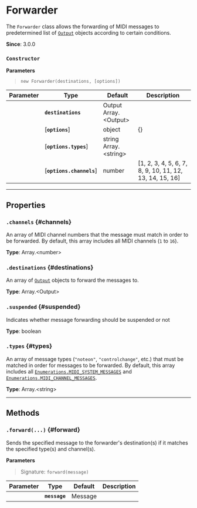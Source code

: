 
# Forwarder

The `Forwarder` class allows the forwarding of MIDI messages to predetermined list of
[`Output`](Output) objects according to certain conditions.

**Since**: 3.0.0



### `Constructor`


  **Parameters**

  > `new Forwarder(destinations, [options])`

  <div class="parameter-table-container">

  | Parameter    | Type         | Default      | Description  |
  | ------------ | ------------ | ------------ | ------------ |
    |**`destinations`** | Output<br />Array.&lt;Output&gt;<br /> ||An [`Output`](Output) object, or an array of such objects, to forward messages to.|
    |[**`options`**] | object<br /> |{}||
    |[**`options.types`**] | string<br />Array.&lt;string&gt;<br /> ||A message type (`"noteon"`, `"controlchange"`, etc.), or an array of such types, that the message must match in order to be forwarded. If this option is not specified, all types of messages will be forwarded. Valid messages are the ones found in either [`MIDI_SYSTEM_MESSAGES`](Enumerations#MIDI_SYSTEM_MESSAGES) or [`MIDI_CHANNEL_MESSAGES`](Enumerations#MIDI_CHANNEL_MESSAGES).|
    |[**`options.channels`**] | number<br /> |[1, 2, 3, 4, 5, 6, 7, 8, 9, 10, 11, 12, 13, 14, 15, 16]|A MIDI channel number or an array of channel numbers that the message must match in order to be forwarded. By default all MIDI channels are included (`1` to `16`).|

  </div>



***

## Properties

### `.channels` {#channels}


An array of MIDI channel numbers that the message must match in order to be forwarded. By
default, this array includes all MIDI channels (`1` to `16`).

**Type**: Array.&lt;number&gt;<br />


### `.destinations` {#destinations}


An array of [`Output`](Output) objects to forward the messages to.

**Type**: Array.&lt;Output&gt;<br />


### `.suspended` {#suspended}


Indicates whether message forwarding should be suspended or not

**Type**: boolean<br />


### `.types` {#types}


An array of message types (`"noteon"`, `"controlchange"`, etc.) that must be matched in order
for messages to be forwarded. By default, this array includes all
[`Enumerations.MIDI_SYSTEM_MESSAGES`](Enumerations#MIDI_SYSTEM_MESSAGES) and
[`Enumerations.MIDI_CHANNEL_MESSAGES`](Enumerations#MIDI_CHANNEL_MESSAGES).

**Type**: Array.&lt;string&gt;<br />



***

## Methods


### `.forward(...)` {#forward}


Sends the specified message to the forwarder's destination(s) if it matches the specified
type(s) and channel(s).


  **Parameters**

  > Signature: `forward(message)`

  <div class="parameter-table-container">

  | Parameter    | Type         | Default      | Description  |
  | ------------ | ------------ | ------------ | ------------ |
    |**`message`** | Message<br /> ||The MIDI message to forward.|

  </div>






